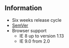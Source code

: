 ## Information

* Six weeks release cycle
* [SemVer](http://semver.org/)
* Browser support
  - IE 8 up to version 1.13
  - IE 9.0 from 2.0
